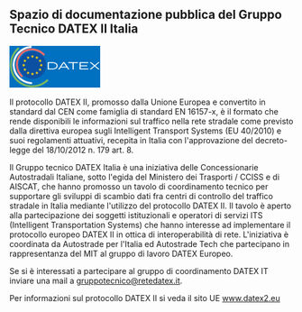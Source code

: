 ## Spazio di documentazione pubblica del Gruppo Tecnico DATEX II Italia

<!--

**Here are some ideas to get you started:**

🙋‍♀️ A short introduction - what is your organization all about?
🌈 Contribution guidelines - how can the community get involved?
👩‍💻 Useful resources - where can the community find your docs? Is there anything else the community should know?
🍿 Fun facts - what does your team eat for breakfast?
🧙 Remember, you can do mighty things with the power of [Markdown](https://docs.github.com/github/writing-on-github/getting-started-with-writing-and-formatting-on-github/basic-writing-and-formatting-syntax)
-->

![Gruppo Tecnico DATEX II Italia logo](https://github.com/Gruppo-Tecnico-DATEX-Italia/.github/blob/main/profile/GTFI-avatar-blue.png)

Il protocollo DATEX II, promosso dalla Unione Europea e convertito in standard dal CEN come famiglia di standard EN 16157-x, è il formato che rende disponibili le informazioni sul traffico nella rete stradale come previsto dalla direttiva europea sugli Intelligent Transport Systems (EU 40/2010) e suoi regolamenti attuativi, recepita in Italia con l'approvazione del decreto-legge del 18/10/2012 n. 179 art. 8.

Il Gruppo tecnico DATEX Italia è una iniziativa delle Concessionarie Autostradali Italiane, sotto l'egida del Ministero dei Trasporti / CCISS e di AISCAT, che hanno promosso un tavolo di coordinamento tecnico per supportare gli sviluppi di scambio dati fra centri di controllo del traffico stradale in Italia mediante l'utilizzo del protocollo DATEX II. Il tavolo è aperto alla partecipazione dei soggetti istituzionali e operatori di servizi ITS (Intelligent Transportation Systems) che hanno interesse ad implementare il protocollo europeo DATEX II in ottica di interoperabilità di rete. L'iniziativa è coordinata da Autostrade per l'Italia ed Autostrade Tech che partecipano in rappresentanza del MIT al gruppo di lavoro DATEX Europeo.

Se si è interessati a partecipare al gruppo di coordinamento DATEX IT inviare una mail a gruppotecnico@retedatex.it.

Per informazioni sul protocollo DATEX II si veda il sito UE www.datex2.eu


